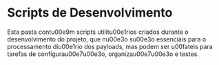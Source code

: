 # Scripts de Desenvolvimento

Esta pasta contu00e9m scripts utilitu00e1rios criados durante o desenvolvimento do projeto, que nu00e3o su00e3o essenciais para o processamento diu00e1rio dos payloads, mas podem ser u00fateis para tarefas de configurau00e7u00e3o, organizau00e7u00e3o e testes.
